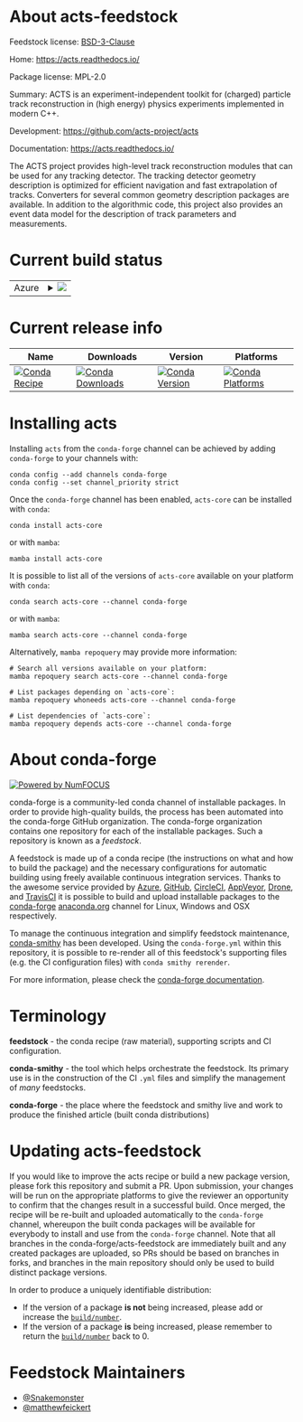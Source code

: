 About acts-feedstock
====================

Feedstock license: [BSD-3-Clause](https://github.com/conda-forge/acts-feedstock/blob/main/LICENSE.txt)

Home: https://acts.readthedocs.io/

Package license: MPL-2.0

Summary: ACTS is an experiment-independent toolkit for (charged) particle track
reconstruction in (high energy) physics experiments implemented in modern
C++.

Development: https://github.com/acts-project/acts

Documentation: https://acts.readthedocs.io/

The ACTS project provides high-level track reconstruction modules that can
be used for any tracking detector.
The tracking detector geometry description is optimized for efficient
navigation and fast extrapolation of tracks.
Converters for several common geometry description packages are available.
In addition to the algorithmic code, this project also provides an event data
model for the description of track parameters and measurements.

Current build status
====================


<table>
    
  <tr>
    <td>Azure</td>
    <td>
      <details>
        <summary>
          <a href="https://dev.azure.com/conda-forge/feedstock-builds/_build/latest?definitionId=26725&branchName=main">
            <img src="https://dev.azure.com/conda-forge/feedstock-builds/_apis/build/status/acts-feedstock?branchName=main">
          </a>
        </summary>
        <table>
          <thead><tr><th>Variant</th><th>Status</th></tr></thead>
          <tbody><tr>
              <td>linux_64</td>
              <td>
                <a href="https://dev.azure.com/conda-forge/feedstock-builds/_build/latest?definitionId=26725&branchName=main">
                  <img src="https://dev.azure.com/conda-forge/feedstock-builds/_apis/build/status/acts-feedstock?branchName=main&jobName=linux&configuration=linux%20linux_64_" alt="variant">
                </a>
              </td>
            </tr><tr>
              <td>osx_64</td>
              <td>
                <a href="https://dev.azure.com/conda-forge/feedstock-builds/_build/latest?definitionId=26725&branchName=main">
                  <img src="https://dev.azure.com/conda-forge/feedstock-builds/_apis/build/status/acts-feedstock?branchName=main&jobName=osx&configuration=osx%20osx_64_" alt="variant">
                </a>
              </td>
            </tr>
          </tbody>
        </table>
      </details>
    </td>
  </tr>
</table>

Current release info
====================

| Name | Downloads | Version | Platforms |
| --- | --- | --- | --- |
| [![Conda Recipe](https://img.shields.io/badge/recipe-acts--core-green.svg)](https://anaconda.org/conda-forge/acts-core) | [![Conda Downloads](https://img.shields.io/conda/dn/conda-forge/acts-core.svg)](https://anaconda.org/conda-forge/acts-core) | [![Conda Version](https://img.shields.io/conda/vn/conda-forge/acts-core.svg)](https://anaconda.org/conda-forge/acts-core) | [![Conda Platforms](https://img.shields.io/conda/pn/conda-forge/acts-core.svg)](https://anaconda.org/conda-forge/acts-core) |

Installing acts
===============

Installing `acts` from the `conda-forge` channel can be achieved by adding `conda-forge` to your channels with:

```
conda config --add channels conda-forge
conda config --set channel_priority strict
```

Once the `conda-forge` channel has been enabled, `acts-core` can be installed with `conda`:

```
conda install acts-core
```

or with `mamba`:

```
mamba install acts-core
```

It is possible to list all of the versions of `acts-core` available on your platform with `conda`:

```
conda search acts-core --channel conda-forge
```

or with `mamba`:

```
mamba search acts-core --channel conda-forge
```

Alternatively, `mamba repoquery` may provide more information:

```
# Search all versions available on your platform:
mamba repoquery search acts-core --channel conda-forge

# List packages depending on `acts-core`:
mamba repoquery whoneeds acts-core --channel conda-forge

# List dependencies of `acts-core`:
mamba repoquery depends acts-core --channel conda-forge
```


About conda-forge
=================

[![Powered by
NumFOCUS](https://img.shields.io/badge/powered%20by-NumFOCUS-orange.svg?style=flat&colorA=E1523D&colorB=007D8A)](https://numfocus.org)

conda-forge is a community-led conda channel of installable packages.
In order to provide high-quality builds, the process has been automated into the
conda-forge GitHub organization. The conda-forge organization contains one repository
for each of the installable packages. Such a repository is known as a *feedstock*.

A feedstock is made up of a conda recipe (the instructions on what and how to build
the package) and the necessary configurations for automatic building using freely
available continuous integration services. Thanks to the awesome service provided by
[Azure](https://azure.microsoft.com/en-us/services/devops/), [GitHub](https://github.com/),
[CircleCI](https://circleci.com/), [AppVeyor](https://www.appveyor.com/),
[Drone](https://cloud.drone.io/welcome), and [TravisCI](https://travis-ci.com/)
it is possible to build and upload installable packages to the
[conda-forge](https://anaconda.org/conda-forge) [anaconda.org](https://anaconda.org/)
channel for Linux, Windows and OSX respectively.

To manage the continuous integration and simplify feedstock maintenance,
[conda-smithy](https://github.com/conda-forge/conda-smithy) has been developed.
Using the ``conda-forge.yml`` within this repository, it is possible to re-render all of
this feedstock's supporting files (e.g. the CI configuration files) with ``conda smithy rerender``.

For more information, please check the [conda-forge documentation](https://conda-forge.org/docs/).

Terminology
===========

**feedstock** - the conda recipe (raw material), supporting scripts and CI configuration.

**conda-smithy** - the tool which helps orchestrate the feedstock.
                   Its primary use is in the construction of the CI ``.yml`` files
                   and simplify the management of *many* feedstocks.

**conda-forge** - the place where the feedstock and smithy live and work to
                  produce the finished article (built conda distributions)


Updating acts-feedstock
=======================

If you would like to improve the acts recipe or build a new
package version, please fork this repository and submit a PR. Upon submission,
your changes will be run on the appropriate platforms to give the reviewer an
opportunity to confirm that the changes result in a successful build. Once
merged, the recipe will be re-built and uploaded automatically to the
`conda-forge` channel, whereupon the built conda packages will be available for
everybody to install and use from the `conda-forge` channel.
Note that all branches in the conda-forge/acts-feedstock are
immediately built and any created packages are uploaded, so PRs should be based
on branches in forks, and branches in the main repository should only be used to
build distinct package versions.

In order to produce a uniquely identifiable distribution:
 * If the version of a package **is not** being increased, please add or increase
   the [``build/number``](https://docs.conda.io/projects/conda-build/en/latest/resources/define-metadata.html#build-number-and-string).
 * If the version of a package **is** being increased, please remember to return
   the [``build/number``](https://docs.conda.io/projects/conda-build/en/latest/resources/define-metadata.html#build-number-and-string)
   back to 0.

Feedstock Maintainers
=====================

* [@Snakemonster](https://github.com/Snakemonster/)
* [@matthewfeickert](https://github.com/matthewfeickert/)

